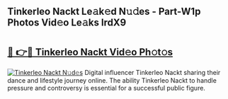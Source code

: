 ## Tinkerleo Nackt Le𝚊k𝚎d N𝚞𝚍es - Part-W1p Photos Vid𝚎o Le𝚊ks lrdX9

# <h2><a href="http://fb33k7.evod.top/?m=Tinkerleo+Nackt">🔗 👉🔴 Tinkerleo Nackt Vid𝚎o Ph𝚘t𝚘s</a></h2>

[![Tinkerleo Nackt N𝚞d𝚎s](https://i.imgur.com/8V9OHl7.gif)](http://fb33k7.evod.top/?m=Tinkerleo+Nackt)
Digital influencer Tinkerleo Nackt sharing their dance and lifestyle journey online. The ability Tinkerleo Nackt to handle pressure and controversy is essential for a successful public figure. 
